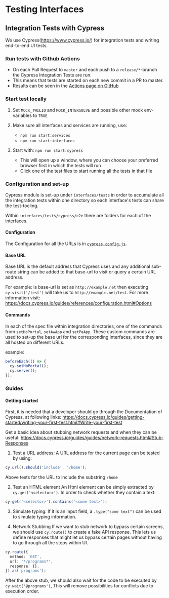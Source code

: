 # Testing Interfaces

## Integration Tests with Cypress

We use Cypress(<https://www.cypress.io/>) for integration tests and writing end-to-end UI tests.

### Run tests with Github Actions

- On each Pull Request to `master` and each push to a `release/*`-branch the Cypress Integration Tests are run.
- This means that tests are started on each new commit in a PR to master.
- Results can be seen in the [Actions page on GitHub](https://github.com/global-121/121-platform/actions/workflows/cypress-workflow.yml)

### Start test locally

1. Set `MOCK_TWILIO` and `MOCK_INTERSOLVE` and possible other mock env-variables to `TRUE`
2. Make sure all interfaces and services are running, use:
   - `npm run start:services`
   - `npm run start:interfaces`
3. Start with: `npm run start:cypress`

   - This will open up a window, where you can choose your preferred browser first in which the tests will run
   - Click one of the test files to start running all the tests in that file

### Configuration and set-up

Cypress module is set-up under `interfaces/tests` in order to accumulate all the integration tests within one directory so each interface's tests can share the test-tooling.

Within `interfaces/tests/cypress/e2e` there are folders for each of the interfaces.

#### Configuration

The Configuration for all the URLs is in [`cypress.config.js`](./cypress.config.js).

#### Base URL

Base URL is the default address that Cypress uses and any additional sub-route string can be added to that base-url to visit or query a certain URL address.

For example: is base-url is set as `http://example.net` then executing `cy.visit('/test')` will take us to `http://example.net/test`. For more information visit: <https://docs.cypress.io/guides/references/configuration.html#Options>

#### Commands

In each of the spec file within integration directories, one of the commands from `setHoPortal`, `setAwApp` and `setPaApp`. These custom commands are used to set-up the base url for the corresponding interfaces, since they are all hosted on different URLs.

example:

```ts
beforeEach(() => {
  cy.setHoPortal();
  cy.server();
});
```

### Guides

#### Getting started

First, it is needed that a developer should go through the Documentation of Cypress, at following links:
<https://docs.cypress.io/guides/getting-started/writing-your-first-test.html#Write-your-first-test>

Get a basic idea about stubbing network requests and when they can be useful:
<https://docs.cypress.io/guides/guides/network-requests.html#Stub-Responses>

1. Test a URL address:
   A URL address for the current page can be tested by using:

```ts
cy.url().should('include', '/home');
```

Above tests for the URL to include the substring `/home`

2. Test an HTML element
   An Html element can be simply extracted by `cy.get('<selector>')`. In order to check whether they contain a text:

```ts
cy.get('<selector>').contains('<some text>');
```

3. Simulate typing:
   If it is an input field, a `.type("some text")` can be used to simulate typing information.

4. Network Stubbing
   If we want to stub network to bypass certain screens, we should use `cy.route()` to create a fake API response. This lets us define responses that might let us bypass certain pages without having to go through all the steps within UI.

```ts
cy.route({
  method: 'GET',
  url: '*/programs*',
  response: {},
}).as('programs');
```

After the above stub, we should also wait for the code to be executed by `cy.wait('@programs')`, This will remove possibilities for conflicts due to execution order.
